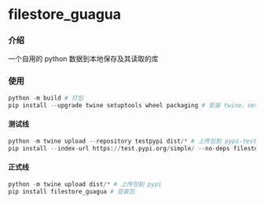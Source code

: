 # filestore_guagua

### 介绍

一个自用的 python 数据到本地保存及其读取的库

### 使用

```python
python -m build # 打包
pip install --upgrade twine setuptools wheel packaging # 安装 twine、setuptools、 wheel 和packaging
```
#### 测试线
```python
python -m twine upload --repository testpypi dist/* # 上传包到 pypi-test
pip install --index-url https://test.pypi.org/simple/ --no-deps filestore_guagua # 安装包
```
#### 正式线
```python
python -m twine upload dist/* # 上传包到 pypi
pip install filestore_guagua # 安装包
```
